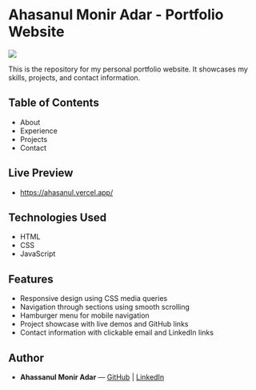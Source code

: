 

# Ahasanul Monir Adar - Portfolio Website

<img src="https://res.cloudinary.com/dphnu6u05/image/upload/v1754072405/Screenshot_2025-08-02_001711_tnhxlj.png"/>

This is the repository for my personal portfolio website. It showcases my skills, projects, and contact information.

## Table of Contents

- About
- Experience
- Projects
- Contact


## Live Preview

- https://ahasanul.vercel.app/


## Technologies Used

- HTML
- CSS
- JavaScript

## Features

- Responsive design using CSS media queries
- Navigation through sections using smooth scrolling
- Hamburger menu for mobile navigation
- Project showcase with live demos and GitHub links
- Contact information with clickable email and LinkedIn links

## Author

- **Ahassanul Monir Adar** — [GitHub](https://github.com/adorrrr) | [LinkedIn](https://www.linkedin.com/in/ahassanul-monir-adar-8b8464274/)


